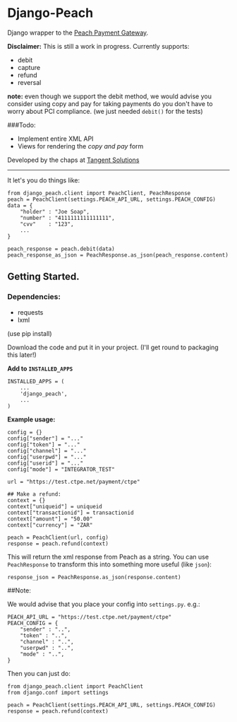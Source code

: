 Django-Peach
============

Django wrapper to the [Peach Payment Gateway](http://peachpayments.com/). 

**Disclaimer:** This is still a work in progress. Currently supports: 

* debit
* capture
* refund
* reversal

**note:** even though we support the debit method, we would advise you consider using copy and pay for taking payments do you don't have to worry about PCI compliance. (we just needed `debit()` for the tests)

###Todo: 

* Implement entire XML API 
* Views for rendering the _copy and pay_ form

Developed by the chaps at [Tangent Solutions](http://www.tangentsolutions.co.za)

---

It let's you do things like: 

	from django_peach.client import PeachClient, PeachResponse
	peach = PeachClient(settings.PEACH_API_URL, settings.PEACH_CONFIG)
	data = {
		"holder" : "Joe Soap",
		"number" : "4111111111111111",
		"cvv"    : "123",
		...
	}

	peach_response = peach.debit(data)
	peach_response_as_json = PeachResponse.as_json(peach_response.content)
	


## Getting Started.

### Dependencies:

* requests
* lxml

(use pip install)


Download the code and put it in your project. (I'll get round to packaging this later!)

**Add to `INSTALLED_APPS`**

	INSTALLED_APPS = (
		...
		'django_peach',
		...
	)

**Example usage:**

	config = {}
	config["sender"] = "..."
	config["token"] = "..."
	config["channel"] = "..."
	config["userpwd"] = "..."
	config["userid"] = "..."
	config["mode"] = "INTEGRATOR_TEST"

	url = "https://test.ctpe.net/payment/ctpe"

	## Make a refund:
	context = {}
	context["uniqueid"] = uniqueid
	context["transactionid"] = transactionid
	context["amount"] = "50.00" 
	context["currency"] = "ZAR"

	peach = PeachClient(url, config)
	response = peach.refund(context)


This will return the xml response from Peach as a string. You can use `PeachResponse` to transform this into something more useful (like `json`):

	response_json = PeachResponse.as_json(response.content)


##Note: 

We would advise that you place your config into `settings.py`. e.g.:

	PEACH_API_URL = "https://test.ctpe.net/payment/ctpe"
	PEACH_CONFIG = {
		"sender" : "..",
		"token" : "..",
		"channel" : "..",
		"userpwd" : "..",
		"mode" : "..",
	}

Then you can just do: 

	from django_peach.client import PeachClient
	from django.conf import settings

	peach = PeachClient(settings.PEACH_API_URL, settings.PEACH_CONFIG)
	response = peach.refund(context)



	